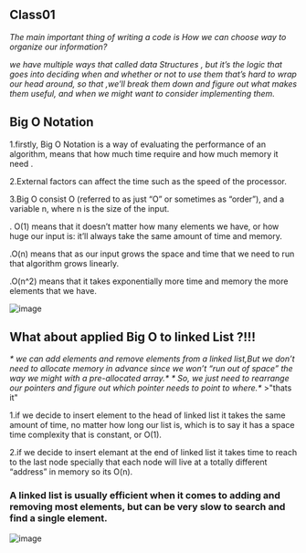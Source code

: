## Class01
_*The main important thing of writing a code is How we can choose way to organize our information?*_ 

_*we have multiple ways that called data Structures , but it’s the logic that goes into deciding when and whether or not to use them that’s hard to wrap our head around, so that ,we’ll break them down and figure out what makes them useful, and when we might want to consider implementing them.*_


## Big O Notation 

1.firstly, Big O Notation is a way of evaluating the performance of an algorithm, means that how much time require and how much memory it need .

2.External factors can affect the time such as the speed of the processor.

3.Big O consist O (referred to as just “O” or sometimes as “order”), and a variable n, where n is the size of the input.

  . O(1) means that it doesn’t matter how many elements we have, or how huge our input is: it’ll always take the same amount of time and memory.

  .O(n) means that as our input grows the space and time that we need to run that algorithm grows linearly.

  .O(n^2) means that it takes exponentially more time and memory the more elements that we have.

![image](https://miro.medium.com/max/1400/1*FC0XX0-9Vx7yCS0dTS2Zrw.jpeg)

## What about applied Big O to linked List ?!!!

_* we can add elements and remove elements from a linked list,But we don’t need to allocate memory in advance since we won’t “run out of space” the way we might with a pre-allocated array.*_
_* So, we just need to rearrange our pointers and figure out which pointer needs to point to where.*_ >"thats it"

1.if we decide to insert element to the head of linked list it takes the same amount of time, no matter how long our list is, which is to say it has a space time complexity that is constant, or O(1).

2.if we decide to insert elemant at the end of linked list it takes time to reach to the last node specially that each node will live at a totally different “address” in memory so its O(n).

### A linked list is usually efficient when it comes to adding and removing most elements, but can be very slow to search and find a single element.
![image](https://miro.medium.com/max/720/1*cUehR5S18XSoVLaPNfNzlA.jpeg)



